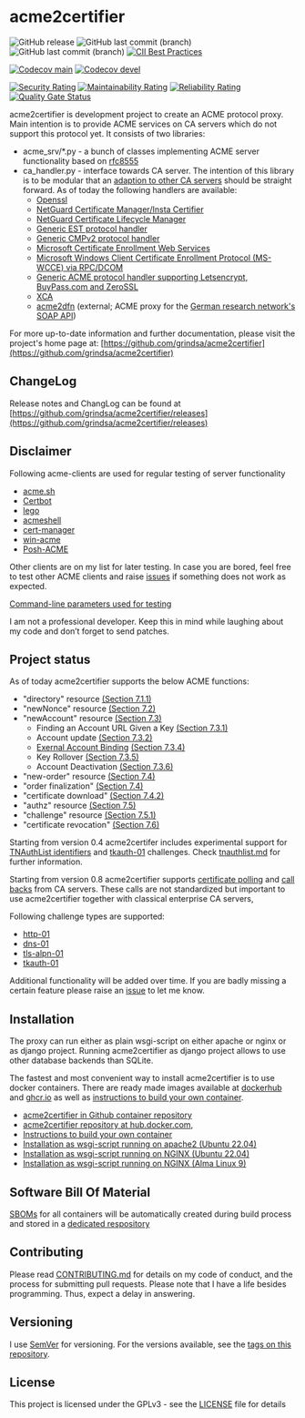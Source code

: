 <!-- markdownlint-disable  MD013 -->
# acme2certifier

![GitHub release](https://img.shields.io/github/release/grindsa/acme2certifier.svg)
![GitHub last commit (branch)](https://img.shields.io/github/last-commit/grindsa/acme2certifier/master.svg?label=last%20commit%20into%20master)
![GitHub last commit (branch)](https://img.shields.io/github/last-commit/grindsa/acme2certifier/devel.svg?label=last%20commit%20into%20devel)
[![CII Best Practices](https://bestpractices.coreinfrastructure.org/projects/2581/badge)](https://bestpractices.coreinfrastructure.org/projects/2581)

[![Codecov main](https://img.shields.io/codecov/c/gh/grindsa/acme2certifier/branch/master?label=test%20coverage%20master)](https://app.codecov.io/gh/grindsa/acme2certifier/branch/master)
[![Codecov devel](https://img.shields.io/codecov/c/gh/grindsa/acme2certifier/branch/devel?label=test%20coverage%20devel)](https://app.codecov.io/gh/grindsa/acme2certifier/branch/devel)

[![Security Rating](https://sonarcloud.io/api/project_badges/measure?project=grindsa_acme2certifier&metric=security_rating)](https://sonarcloud.io/summary/overall?id=grindsa_acme2certifier)
[![Maintainability Rating](https://sonarcloud.io/api/project_badges/measure?project=grindsa_acme2certifier&metric=sqale_rating)](https://sonarcloud.io/summary/new_code?id=grindsa_acme2certifier)
[![Reliability Rating](https://sonarcloud.io/api/project_badges/measure?project=grindsa_acme2certifier&metric=reliability_rating)](https://sonarcloud.io/summary/overall?id=grindsa_acme2certifier)
[![Quality Gate Status](https://sonarcloud.io/api/project_badges/measure?project=grindsa_acme2certifier&metric=alert_status)](https://sonarcloud.io/summary/overall?id=grindsa_acme2certifier)

acme2certifier is development project to create an ACME protocol proxy. Main
intention is to provide ACME services on CA servers which do not support this
protocol yet. It consists of two libraries:

- acme_srv/*.py - a bunch of classes implementing ACME server functionality based
on [rfc8555](https://tools.ietf.org/html/rfc8555)
- ca_handler.py - interface towards CA server. The intention of this library
is to be modular that an [adaption to other CA servers](docs/ca_handler.md)
should be straight forward. As of today the following handlers are available:
  - [Openssl](docs/openssl.md)
  - [NetGuard Certificate Manager/Insta Certifier](docs/certifier.md)
  - [NetGuard Certificate Lifecycle Manager](docs/nclm.md)
  - [Generic EST protocol handler](docs/est.md)
  - [Generic CMPv2 protocol handler](docs/cmp.md)
  - [Microsoft Certificate Enrollment Web Services](docs/mscertsrv.md)
  - [Microsoft Windows Client Certificate Enrollment Protocol (MS-WCCE) via RPC/DCOM](docs/mswcce.md)
  - [Generic ACME protocol handler supporting Letsencrypt, BuyPass.com and ZeroSSL](docs/acme_ca.md)
  - [XCA](docs/xca.md)
  - [acme2dfn](https://github.com/pfisterer/acme2dfn) (external; ACME proxy for the [German research network's SOAP API](https://blog.pki.dfn.de/tag/soap-api/))

For more up-to-date information and further documentation, please visit the
project's home page at: [https://github.com/grindsa/acme2certifier](https://github.com/grindsa/acme2certifier)

## ChangeLog

Release notes and ChangLog can be found at [https://github.com/grindsa/acme2certifier/releases](https://github.com/grindsa/acme2certifier/releases)

## Disclaimer

Following acme-clients are used for regular testing of server functionality

- [acme.sh](https://github.com/Neilpang/acme.sh)
- [Certbot](https://certbot.eff.org/)
- [lego](https://github.com/go-acme/lego)
- [acmeshell](https://github.com/cpu/acmeshell/)
- [cert-manager](docs/cert-mgr.md)
- [win-acme](https://www.win-acme.com/)
- [Posh-ACME](https://github.com/rmbolger/Posh-ACME)

Other clients are on my list for later testing. In case you are bored, feel
free to test other ACME clients and raise [issues](https://github.com/grindsa/acme2certifier/issues/new)
if something does not work as expected.

[Command-line parameters used for testing](docs/acme-clients.md)

I am not a professional developer. Keep this in mind while laughing about my
code and don’t forget to send patches.

## Project status

As of today acme2certifier supports the below ACME functions:

- "directory" resource [(Section 7.1.1)](https://tools.ietf.org/html/rfc8555#section-7.1.1)
- "newNonce" resource  [(Section 7.2)](https://tools.ietf.org/html/rfc8555#section-7.2)
- "newAccount" resource [(Section 7.3)](https://tools.ietf.org/html/rfc8555#section-7.3)
  - Finding an Account URL Given a Key [(Section 7.3.1)](https://tools.ietf.org/html/rfc8555#section-7.3.1)
  - Account update [(Section 7.3.2)](https://tools.ietf.org/html/rfc8555#section-7.3.2)
  - [Exernal Account Binding](docs/eab.md) [(Section 7.3.4)](https://tools.ietf.org/html/rfc8555#section-7.3.4)
  - Key Rollover [(Section 7.3.5)](https://tools.ietf.org/html/rfc8555#section-7.3.5)
  - Account Deactivation [(Section 7.3.6)](https://tools.ietf.org/html/rfc8555#section-7.3.6)
- "new-order" resource [(Section 7.4)](https://tools.ietf.org/html/rfc8555#section-7.4)
- "order finalization" [(Section 7.4)](https://tools.ietf.org/html/rfc8555#section-7.4)
- "certificate download" [(Section 7.4.2)](https://tools.ietf.org/html/rfc8555#section-7.4.2)
- "authz" resource [(Section 7.5)](https://tools.ietf.org/html/rfc8555#section-7.5)
- "challenge" resource [(Section 7.5.1)](https://tools.ietf.org/html/rfc8555#section-7.5.1)
- "certificate revocation" [(Section 7.6)](https://tools.ietf.org/html/rfc8555#section-7.6)

Starting from version 0.4 acme2certifer includes experimental support for
[TNAuthList identifiers](https://tools.ietf.org/html/draft-ietf-acme-authority-token-tnauthlist-08)
and [tkauth-01](https://tools.ietf.org/html/draft-ietf-acme-authority-token-05) challenges.
Check [tnauthlist.md](docs/tnauthlist.md) for further information.

Starting from version 0.8 acme2certifier supports [certificate polling](docs/poll.md)
and [call backs](docs/trigger.md) from CA servers. These calls are not standardized
but important to use acme2certifier together with classical enterprise CA
servers,

Following challenge types are supported:

- [http-01](https://tools.ietf.org/html/rfc8555#section-8.3)
- [dns-01](https://tools.ietf.org/html/rfc8555#section-8.4)
- [tls-alpn-01](https://tools.ietf.org/html/rfc8737)
- [tkauth-01](https://tools.ietf.org/html/draft-ietf-acme-authority-token-05)

Additional functionality will be added over time. If you are badly missing a
certain feature please raise an [issue](https://github.com/grindsa/acme2certifier/issues/new)
to let me know.

## Installation

The proxy can run either as plain wsgi-script on either apache or nginx or as
django project. Running acme2certifier as django project allows to use other
database backends than SQLite.

The fastest and most convenient way to install acme2certifier is to use docker
containers.  There are ready made images available at [dockerhub](https://hub.docker.com/r/grindsa/acme2certifier) and [ghcr.io](https://github.com/grindsa?tab=packages&ecosystem=container) as well as [instructions to build your own container](examples/Docker/).

- [acme2certifier in Github container repository](https://github.com/grindsa?tab=packages&ecosystem=container)
- [acme2certifier repository at hub.docker.com](https://hub.docker.com/r/grindsa/acme2certifier),
- [Instructions to build your own container](examples/Docker/)
- [Installation as wsgi-script running on apache2 (Ubuntu 22.04)](docs/install_apache2_wsgi.md)
- [Installation as wsgi-script running on NGINX (Ubuntu 22.04)](docs/install_nginx_wsgi_ub22.md)
- [Installation as wsgi-script running on NGINX (Alma Linux 9)](docs/install_nginx_wsgi.md)

## Software Bill Of Material

 [SBOMs](https://www.linuxfoundation.org/blog/blog/what-is-an-sbom) for all containers will be automatically created during build process and stored in a [dedicated respository](https://github.com/grindsa/sbom/tree/main/acme2certifier)

## Contributing

Please read [CONTRIBUTING.md](docs/CONTRIBUTING.md) for details on my code of
conduct, and the process for submitting pull requests.
Please note that I have a life besides programming. Thus, expect a delay
in answering.

## Versioning

I use [SemVer](http://semver.org/) for versioning. For the versions available,
see the [tags on this repository](https://github.com/grindsa/dkb-robo/tags).

## License

This project is licensed under the GPLv3 - see the [LICENSE](LICENSE) file for details
